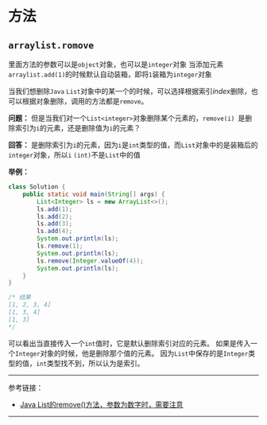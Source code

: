 # 方法

## `arraylist.romove`

里面方法的参数可以是`object`对象，也可以是`integer`对象
当添加元素`arraylist.add(1)`的时候默认自动装箱，即将`1`装箱为`integer`对象

当我们想删除`Java` `List`对象中的某一个的时候，可以选择根据索引*index*删除，也可以根据对象删除，调用的方法都是`remove`。  

**问题：** 
但是当我们对一个`List<integer>`对象删除某个元素的，`remove(i) `是删除索引为`i`的元素，还是删除值为`i`的元素？

**回答：**
是删除索引为`i`的元素，因为`i`是`int`类型的值，而`List`对象中的是装箱后的`integer`对象，所以`i` `(int)`不是`List`中的值

**举例：**
``` java
class Solution {
    public static void main(String[] args) {
        List<Integer> ls = new ArrayList<>();
        ls.add(1);
        ls.add(2);
        ls.add(3);
        ls.add(4);
        System.out.println(ls);
        ls.remove(1);
        System.out.println(ls);
        ls.remove(Integer.valueOf(4));
        System.out.println(ls);
    }
}

/* 结果
[1, 2, 3, 4]
[1, 3, 4]
[1, 3]
*/
```

可以看出当直接传入一个`int`值时，它是默认删除索引对应的元素。
如果是传入一个`Integer`对象的时候，他是删除那个值的元素。
因为`List`中保存的是`Integer`类型的值，`int`类型找不到，所以认为是索引。

---

参考链接：

- [Java List的remove()方法，参数为数字时，需要注意][List的remove()方法]

  

---

[List的remove()方法]:https://blog.csdn.net/qq_42520962/article/details/109116356 "List的remove()方法，参数为数字时，需要注意"





